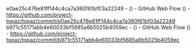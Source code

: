 e0ae25c476e81ff144c4ca7a360f61bf03a22249 -  () - GitHub Web Flow () - https://github.com/project-topaz/topaz/commit/e0ae25c476e81ff144c4ca7a360f61bf03a22249
b971c55171abb4e60033bf5685a6b5025b4059ec -  () - GitHub Web Flow () - https://github.com/project-topaz/topaz/commit/b971c55171abb4e60033bf5685a6b5025b4059ec
